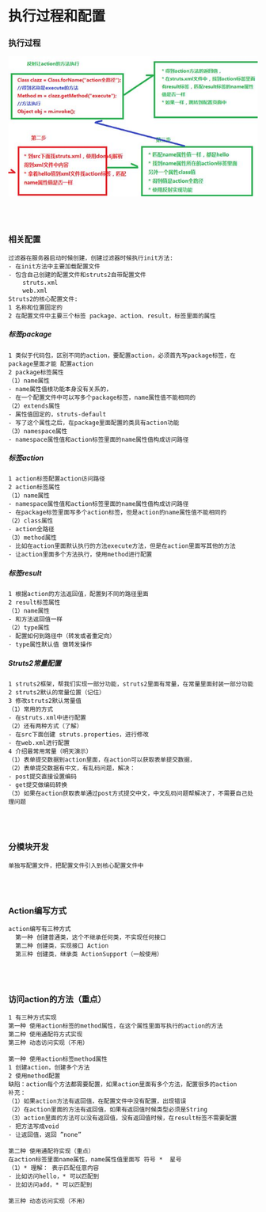 # 执行过程和配置

### 执行过程
![img](https://github.com/luguanxing/JavaWeb-Study/blob/master/Struts2/02-%E6%89%A7%E8%A1%8C%E8%BF%87%E7%A8%8B%E5%92%8C%E9%85%8D%E7%BD%AE/pic.jpg?raw=true)

<br><br>
 

### 相关配置
```
过滤器在服务器启动时候创建，创建过滤器时候执行init方法:
- 在init方法中主要加载配置文件
- 包含自己创建的配置文件和struts2自带配置文件
	struts.xml
	web.xml
Struts2的核心配置文件:
1 名称和位置固定的
2 在配置文件中主要三个标签 package、action、result，标签里面的属性
```


##### 标签package
```
1 类似于代码包，区别不同的action，要配置action，必须首先写package标签，在package里面才能 配置action
2 package标签属性
（1）name属性
- name属性值根功能本身没有关系的，
- 在一个配置文件中可以写多个package标签，name属性值不能相同的
（2）extends属性
- 属性值固定的，struts-default
- 写了这个属性之后，在package里面配置的类具有action功能
（3）namespace属性
- namespace属性值和action标签里面的name属性值构成访问路径
```

##### 标签action
```
1 action标签配置action访问路径
2 action标签属性
（1）name属性
- namespace属性值和action标签里面的name属性值构成访问路径
- 在package标签里面写多个action标签，但是action的name属性值不能相同的
（2）class属性
- action全路径
（3）method属性
- 比如在action里面默认执行的方法execute方法，但是在action里面写其他的方法
- 让action里面多个方法执行，使用method进行配置
```

##### 标签result
```
1 根据action的方法返回值，配置到不同的路径里面
2 result标签属性
（1）name属性
- 和方法返回值一样
（2）type属性
- 配置如何到路径中（转发或者重定向）
- type属性默认值 做转发操作
```

##### Struts2常量配置
```
1 struts2框架，帮我们实现一部分功能，struts2里面有常量，在常量里面封装一部分功能
2 struts2默认的常量位置（记住）
3 修改struts2默认常量值
（1）常用的方式
- 在struts.xml中进行配置
（2）还有两种方式（了解）
- 在src下面创建 struts.properties，进行修改
- 在web.xml进行配置
4 介绍最常用常量（明天演示）
（1）表单提交数据到action里面，在action可以获取表单提交数据，
（2）表单提交数据有中文，有乱码问题，解决：
- post提交直接设置编码
- get提交做编码转换
（3）如果在action获取表单通过post方式提交中文，中文乱码问题帮解决了，不需要自己处理问题
```

<br><br>

### 分模块开发
```
单独写配置文件，把配置文件引入到核心配置文件中
```

<br><br>

### Action编写方式
```
action编写有三种方式
  第一种 创建普通类，这个不继承任何类，不实现任何接口
  第二种 创建类，实现接口 Action
  第三种 创建类，继承类 ActionSupport（一般使用）
```

<br><br>

### 访问action的方法（重点）
```
1 有三种方式实现
第一种 使用action标签的method属性，在这个属性里面写执行的action的方法
第二种 使用通配符方式实现
第三种 动态访问实现（不用）

第一种 使用action标签method属性
1 创建action，创建多个方法
2 使用method配置
缺陷：action每个方法都需要配置，如果action里面有多个方法，配置很多的action
补充：
（1）如果action方法有返回值，在配置文件中没有配置，出现错误
（2）在action里面的方法有返回值，如果有返回值时候类型必须是String
（3）action里面的方法可以没有返回值，没有返回值时候，在result标签不需要配置
- 把方法写成void
- 让返回值，返回 ”none”

第二种 使用通配符实现（重点）
在action标签里面name属性，name属性值里面写 符号 *  星号
（1）* 理解： 表示匹配任意内容
- 比如访问hello，* 可以匹配到
- 比如访问add，* 可以匹配到

第三种 动态访问实现（不用）
```
 

